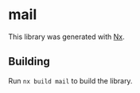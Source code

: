 # mail

This library was generated with [Nx](https://nx.dev).

## Building

Run `nx build mail` to build the library.
